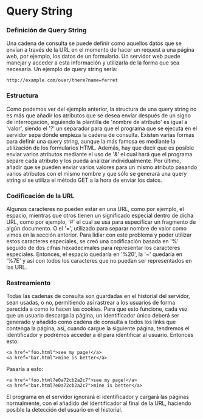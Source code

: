 # Query String
### Definición de Query String
Una cadena de consulta se puede definir como aquellos datos que se envían a través de la URL en el
momento de hacer un request a una página web, por ejemplo, los datos de un formulario. Un servidor
web puede manejar y acceder a esta información y utilizarla de la forma que sea necesaria.
Un ejemplo de query string sería:
```
http://example.com/over/there?name=ferret
```

### Estructura
Como podemos ver del ejemplo anterior, la structura de una query string no es más que añadir los atributos
que se desea enviar después de un signo de interrogación, siguiendo la plantilla de 'nombre de atributo' es
igual a 'valor', siendo el '?' un separador para que el programa que se ejecuta en el servidor sepa dónde
empieza la cadena de consulta.
Existen varias formas para definir una query string, aunque la más famosa es mediante la utilización de los
formularios HTML.
Además, hay que decir que es posible enviar varios atributos mediante el uso de '&' el cual hará que el
programa separe cada atributo y los pueda analizar individualmente.
Por último, añadir que se pueden enviar varios valores para un mismo atributo pasando varios atributos con
el mismo nombre y que sólo se generará una query string si se utiliza el método GET a la hora de enviar los
datos.

### Codificación de la URL
Algunos caracteres no pueden estar en una URL, como por ejemplo, el espacio, mientras que otros tienen un
significado especial dentro de dicha URL, como por ejemplo, '#' el cual se usa para especificar un fragmento
de algún documento. O el '=', utilizado para separar nombre de valor como vimos en la sección anterior.
Para lidiar con este problema y poder utilizar estos caracteres especiales, se creó una codificación basada
en '%' seguido de dos cifras hexadecimales para representar los caracteres especiales. Entonces, el espacio 
quedaría en '%20', la '~' quedaría en '%7E' y así con todos los caracteres que no puedan ser representados
en las URL.

### Rastreamiento
Todas las cadenas de consulta son guardadas en el historial del servidor, sean usadas, o no, permitiendo 
así rastrear a los usuarios de forma parecida a como lo hacen las cookies. Para que esto funcione, cada vez
que un usuario descarga la página, un identificador único deberá ser generado y añadido como cadena de consulta
a todos los links que contenga la página, así, cuando cargue la siguiente página, tendremos el identificador
y podrémos acceder a él para identificar al usuario.
Entonces esto:
```
<a href="foo.html">see my page!</a>
<a href="bar.html">mine is better</a>
```
Pasaría a esto:
```
<a href="foo.html?e0a72cb2a2c7">see my page!</a>
<a href="bar.html?e0a72cb2a2c7">mine is better</a>
```
El programa en el servidor ignorará el identificador y cargará las páginas normalmente, con el añadido
del identificador al final de la URL, haciendo posible la detección del usuario en el historial.